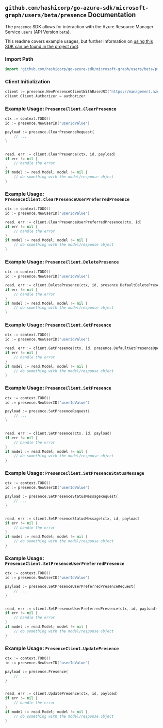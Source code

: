 
## `github.com/hashicorp/go-azure-sdk/microsoft-graph/users/beta/presence` Documentation

The `presence` SDK allows for interaction with the Azure Resource Manager Service `users` (API Version `beta`).

This readme covers example usages, but further information on [using this SDK can be found in the project root](https://github.com/hashicorp/go-azure-sdk/tree/main/docs).

### Import Path

```go
import "github.com/hashicorp/go-azure-sdk/microsoft-graph/users/beta/presence"
```


### Client Initialization

```go
client := presence.NewPresenceClientWithBaseURI("https://management.azure.com")
client.Client.Authorizer = authorizer
```


### Example Usage: `PresenceClient.ClearPresence`

```go
ctx := context.TODO()
id := presence.NewUserID("userIdValue")

payload := presence.ClearPresenceRequest{
	// ...
}


read, err := client.ClearPresence(ctx, id, payload)
if err != nil {
	// handle the error
}
if model := read.Model; model != nil {
	// do something with the model/response object
}
```


### Example Usage: `PresenceClient.ClearPresenceUserPreferredPresence`

```go
ctx := context.TODO()
id := presence.NewUserID("userIdValue")

read, err := client.ClearPresenceUserPreferredPresence(ctx, id)
if err != nil {
	// handle the error
}
if model := read.Model; model != nil {
	// do something with the model/response object
}
```


### Example Usage: `PresenceClient.DeletePresence`

```go
ctx := context.TODO()
id := presence.NewUserID("userIdValue")

read, err := client.DeletePresence(ctx, id, presence.DefaultDeletePresenceOperationOptions())
if err != nil {
	// handle the error
}
if model := read.Model; model != nil {
	// do something with the model/response object
}
```


### Example Usage: `PresenceClient.GetPresence`

```go
ctx := context.TODO()
id := presence.NewUserID("userIdValue")

read, err := client.GetPresence(ctx, id, presence.DefaultGetPresenceOperationOptions())
if err != nil {
	// handle the error
}
if model := read.Model; model != nil {
	// do something with the model/response object
}
```


### Example Usage: `PresenceClient.SetPresence`

```go
ctx := context.TODO()
id := presence.NewUserID("userIdValue")

payload := presence.SetPresenceRequest{
	// ...
}


read, err := client.SetPresence(ctx, id, payload)
if err != nil {
	// handle the error
}
if model := read.Model; model != nil {
	// do something with the model/response object
}
```


### Example Usage: `PresenceClient.SetPresenceStatusMessage`

```go
ctx := context.TODO()
id := presence.NewUserID("userIdValue")

payload := presence.SetPresenceStatusMessageRequest{
	// ...
}


read, err := client.SetPresenceStatusMessage(ctx, id, payload)
if err != nil {
	// handle the error
}
if model := read.Model; model != nil {
	// do something with the model/response object
}
```


### Example Usage: `PresenceClient.SetPresenceUserPreferredPresence`

```go
ctx := context.TODO()
id := presence.NewUserID("userIdValue")

payload := presence.SetPresenceUserPreferredPresenceRequest{
	// ...
}


read, err := client.SetPresenceUserPreferredPresence(ctx, id, payload)
if err != nil {
	// handle the error
}
if model := read.Model; model != nil {
	// do something with the model/response object
}
```


### Example Usage: `PresenceClient.UpdatePresence`

```go
ctx := context.TODO()
id := presence.NewUserID("userIdValue")

payload := presence.Presence{
	// ...
}


read, err := client.UpdatePresence(ctx, id, payload)
if err != nil {
	// handle the error
}
if model := read.Model; model != nil {
	// do something with the model/response object
}
```
